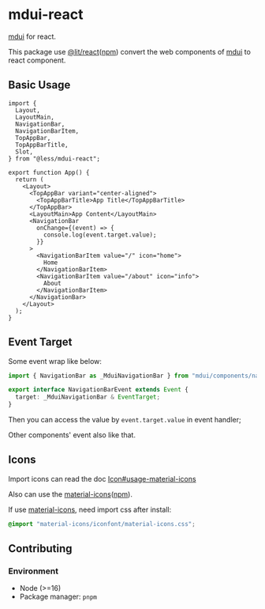 # mdui-react

[mdui](https://github.com/zdhxiong/mdui) for react.

This package use [@lit/react](https://lit.dev/docs/frameworks/react/)([npm](https://www.npmjs.com/package/@lit/react)) convert the web components of [mdui](https://github.com/zdhxiong/mdui) to react component.

## Basic Usage

```tsx
import {
  Layout,
  LayoutMain,
  NavigationBar,
  NavigationBarItem,
  TopAppBar,
  TopAppBarTitle,
  Slot,
} from "@less/mdui-react";

export function App() {
  return (
    <Layout>
      <TopAppBar variant="center-aligned">
        <TopAppBarTitle>App Title</TopAppBarTitle>
      </TopAppBar>
      <LayoutMain>App Content</LayoutMain>
      <NavigationBar
        onChange={(event) => {
          console.log(event.target.value);
        }}
      >
        <NavigationBarItem value="/" icon="home">
          Home
        </NavigationBarItem>
        <NavigationBarItem value="/about" icon="info">
          About
        </NavigationBarItem>
      </NavigationBar>
    </Layout>
  );
}
```

## Event Target

Some event wrap like below:

```ts
import { NavigationBar as _MduiNavigationBar } from "mdui/components/navigation-bar.js";

export interface NavigationBarEvent extends Event {
  target: _MduiNavigationBar & EventTarget;
}
```

Then you can access the value by `event.target.value` in event handler;

Other components' event also like that.

## Icons

Import icons can read the doc [Icon#usage-material-icons](https://www.mdui.org/docs/2/components/icon#usage-material-icons)

Also can use the [material-icons](https://github.com/marella/material-icons)([npm](https://www.npmjs.com/package/material-icons)).

If use [material-icons](https://github.com/marella/material-icons), need import css after install:

```css
@import "material-icons/iconfont/material-icons.css";
```

## Contributing

### Environment

- Node (>=16)
- Package manager: `pnpm`
